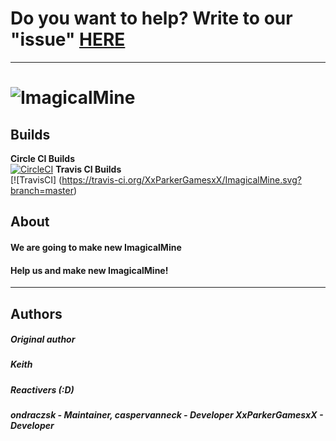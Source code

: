 # Do you want to help? Write to our "issue" [HERE](https://github.com/ImagicalMineReactive/ImagicalMine/issues/3)
-------------
# ![ImagicalMine](http://i.imgur.com/6Hlm8mn.gif)
## Builds
__Circle CI Builds__<br>
[![CircleCI](https://circleci.com/gh/circleci/mongofinil.svg?&style=shield&circle-token=6c7d65b8217d2d9ec065bcf04fd2437fdab577ba/)](https://circleci.com/gh/ImagicalMineReactive/ImagicalMine)
__Travis CI Builds__<br>
[![TravisCI]
(https://travis-ci.org/XxParkerGamesxX/ImagicalMine.svg?branch=master)
## About
#### We are going to make new ImagicalMine
#### Help us and make new ImagicalMine! 
-------------
## Authors
##### **Original author**
#####  *Keith*
##### **Reactivers (:D)**
#####  *ondraczsk - <i>Maintainer</i>,  caspervanneck - <i>Developer</i> XxParkerGamesxX - Developer* 


